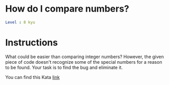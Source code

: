 # How do I compare numbers?

```yaml
Level : 8 kyu
```

# Instructions

What could be easier than comparing integer numbers? However, the given piece of code doesn't recognize some of the special numbers for a reason to be found. Your task is to find the bug and eliminate it.

You can find this Kata [link](https://www.codewars.com/kata/55d8618adfda93c89600012e/train/java)